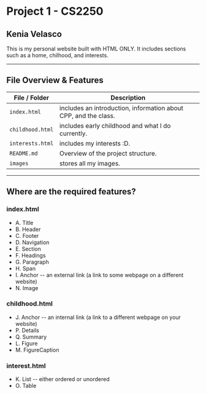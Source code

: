 # Project 1 - CS2250
## Kenia Velasco 

This is my personal website built with HTML ONLY. It includes sections such as a home, chilhood, and interests.

---

## File Overview & Features

| File / Folder        | Description                                                    |
|----------------------|----------------------------------------------------------------|
| `index.html`         | includes an introduction, information about CPP, and the class.|
| `childhood.html`     | includes early childhood and what I do currently.              |
| `interests.html`     | includes my interests :D.                                      |
| `README.md`          | Overview of the project structure.                             |
| `images`             | stores all my images.                                          |

---

## Where are the required features?
### index.html
- A. Title
- B. Header
- C. Footer
- D. Navigation
- E. Section
- F. Headings
- G. Paragraph
- H. Span
- I. Anchor -- an external link (a link to some webpage on a different website)
- N. Image

### childhood.html
- J. Anchor -- an internal link (a link to a different webpage on your website)
- P. Details
- Q. Summary
- L. Figure
- M. FigureCaption

### interest.html
- K. List -- either ordered or unordered
- O. Table
